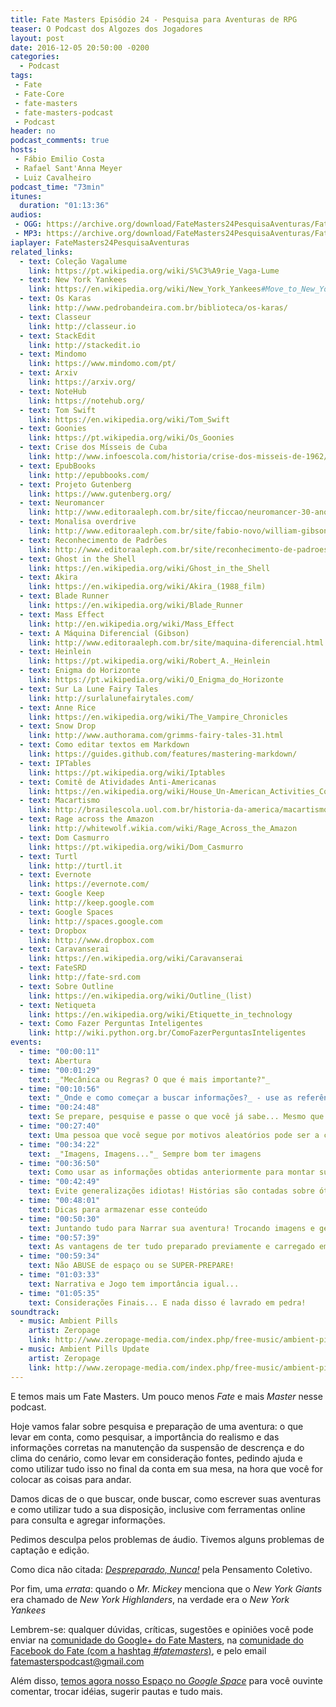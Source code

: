 ```yaml
---
title: Fate Masters Episódio 24 - Pesquisa para Aventuras de RPG
teaser: O Podcast dos Algozes dos Jogadores
layout: post
date: 2016-12-05 20:50:00 -0200
categories:
  - Podcast
tags:
 - Fate
 - Fate-Core
 - fate-masters
 - fate-masters-podcast
 - Podcast
header: no
podcast_comments: true 
hosts:
 - Fábio Emilio Costa
 - Rafael Sant'Anna Meyer
 - Luiz Cavalheiro
podcast_time: "73min"
itunes:
  duration: "01:13:36"
audios:
 - OGG: https://archive.org/download/FateMasters24PesquisaAventuras/FateMasters24-PesquisaAventuras.ogg 
 - MP3: https://archive.org/download/FateMasters24PesquisaAventuras/FateMasters24-PesquisaAventuras.mp3
iaplayer: FateMasters24PesquisaAventuras
related_links:
  - text: Coleção Vagalume
    link: https://pt.wikipedia.org/wiki/S%C3%A9rie_Vaga-Lume
  - text: New York Yankees
    link: https://en.wikipedia.org/wiki/New_York_Yankees#Move_to_New_York:_the_Highlanders_years_.281903.E2.80.931912.29
  - text: Os Karas
    link: http://www.pedrobandeira.com.br/biblioteca/os-karas/
  - text: Classeur
    link: http://classeur.io
  - text: StackEdit
    link: http://stackedit.io
  - text: Mindomo
    link: https://www.mindomo.com/pt/
  - text: Arxiv
    link: https://arxiv.org/
  - text: NoteHub
    link: https://notehub.org/
  - text: Tom Swift
    link: https://en.wikipedia.org/wiki/Tom_Swift
  - text: Goonies
    link: https://pt.wikipedia.org/wiki/Os_Goonies
  - text: Crise dos Mísseis de Cuba
    link: http://www.infoescola.com/historia/crise-dos-misseis-de-1962/
  - text: EpubBooks
    link: http://epubbooks.com/
  - text: Projeto Gutenberg
    link: https://www.gutenberg.org/
  - text: Neuromancer
    link: http://www.editoraaleph.com.br/site/ficcao/neuromancer-30-anos.html
  - text: Monalisa overdrive
    link: http://www.editoraaleph.com.br/site/fabio-novo/william-gibson/mona-lisa-overdrive.html
  - text: Reconhecimento de Padrões
    link: http://www.editoraaleph.com.br/site/reconhecimento-de-padroes.html
  - text: Ghost in the Shell
    link: https://en.wikipedia.org/wiki/Ghost_in_the_Shell
  - text: Akira
    link: https://en.wikipedia.org/wiki/Akira_(1988_film)
  - text: Blade Runner
    link: https://en.wikipedia.org/wiki/Blade_Runner
  - text: Mass Effect
    link: http://en.wikipedia.org/wiki/Mass_Effect
  - text: A Máquina Diferencial (Gibson)
    link: http://www.editoraaleph.com.br/site/maquina-diferencial.html
  - text: Heinlein
    link: https://pt.wikipedia.org/wiki/Robert_A._Heinlein
  - text: Enigma do Horizonte
    link: https://pt.wikipedia.org/wiki/O_Enigma_do_Horizonte
  - text: Sur La Lune Fairy Tales
    link: http://surlalunefairytales.com/
  - text: Anne Rice
    link: https://en.wikipedia.org/wiki/The_Vampire_Chronicles
  - text: Snow Drop 
    link: http://www.authorama.com/grimms-fairy-tales-31.html
  - text: Como editar textos em Markdown 
    link: https://guides.github.com/features/mastering-markdown/
  - text: IPTables
    link: https://pt.wikipedia.org/wiki/Iptables
  - text: Comitê de Atividades Anti-Americanas
    link: https://en.wikipedia.org/wiki/House_Un-American_Activities_Committee
  - text: Macartismo
    link: http://brasilescola.uol.com.br/historia-da-america/macartismo.htm
  - text: Rage across the Amazon
    link: http://whitewolf.wikia.com/wiki/Rage_Across_the_Amazon
  - text: Dom Casmurro
    link: https://pt.wikipedia.org/wiki/Dom_Casmurro
  - text: Turtl
    link: http://turtl.it
  - text: Evernote
    link: https://evernote.com/
  - text: Google Keep
    link: http://keep.google.com
  - text: Google Spaces
    link: http://spaces.google.com
  - text: Dropbox
    link: http://www.dropbox.com
  - text: Caravanserai
    link: https://en.wikipedia.org/wiki/Caravanserai
  - text: FateSRD
    link: http://fate-srd.com
  - text: Sobre Outline
    link: https://en.wikipedia.org/wiki/Outline_(list) 
  - text: Netiqueta
    link: https://en.wikipedia.org/wiki/Etiquette_in_technology
  - text: Como Fazer Perguntas Inteligentes
    link: http://wiki.python.org.br/ComoFazerPerguntasInteligentes
events:
  - time: "00:00:11"
    text: Abertura
  - time: "00:01:29"
    text: _"Mecânica ou Regras? O que é mais importante?"_
  - time: "00:10:56"
    text: "_Onde e como começar a buscar informações?_ - use as referências indicadas no seu cenário e procure fóruns adequados (com a etiqueta adequada)" 
  - time: "00:24:48"
    text: Se prepare, pesquise e passe o que você já sabe... Mesmo que seja apenas o que você obteve no Google
  - time: "00:27:40"
    text: Uma pessoa que você segue por motivos aleatórios pode ser a chave para obter informações!
  - time: "00:34:22"
    text: _"Imagens, Imagens..."_ Sempre bom ter imagens
  - time: "00:36:50"
    text: Como usar as informações obtidas anteriormente para montar suas aventuras
  - time: "00:42:49"
    text: Evite generalizações idiotas! Histórias são contadas sobre ótica e possuem viés!
  - time: "00:48:01"
    text: Dicas para armazenar esse conteúdo
  - time: "00:50:30"
    text: Juntando tudo para Narrar sua aventura! Trocando imagens e gerenciando informações de maneira tecnológica... E como isso não funciona em Horror.
  - time: "00:57:39"
    text: As vantagens de ter tudo preparado previamente e carregado em seu celular (ou pasta)
  - time: "00:59:34"
    text: Não ABUSE de espaço ou se SUPER-PREPARE!
  - time: "01:03:33"
    text: Narrativa e Jogo tem importância igual... 
  - time: "01:05:35"
    text: Considerações Finais... E nada disso é lavrado em pedra!
soundtrack:
  - music: Ambient Pills
    artist: Zeropage
    link: http://www.zeropage-media.com/index.php/free-music/ambient-pills
  - music: Ambient Pills Update
    artist: Zeropage
    link: http://www.zeropage-media.com/index.php/free-music/ambient-pills-update
---
```


E temos mais um Fate Masters. Um pouco menos _Fate_ e mais _Master_ nesse podcast.

Hoje vamos falar sobre pesquisa e preparação de uma aventura: o que levar em conta, como pesquisar, a importância do realismo e das informações corretas na manutenção da suspensão de descrença e do clima do cenário, como levar em consideração fontes, pedindo ajuda e como utilizar tudo isso no final da conta em sua mesa, na hora que você for colocar as coisas para andar. 

Damos dicas de o que buscar, onde buscar, como escrever suas aventuras e como utilizar tudo a sua disposição, inclusive com ferramentas online para consulta e agregar informações.

Pedimos desculpa pelos problemas de áudio. Tivemos alguns problemas de captação e edição.

Como dica não citada: [_Despreparado, Nunca!_](http://www.pensamentocoletivo.com.br/loja/r-p-g/despreparado-nunca/) pela Pensamento Coletivo.

Por fim, uma _errata_: quando o _Mr. Mickey_ menciona que o _New York Giants_ era chamado de _New York Highlanders_, na verdade era o _New York Yankees_

Lembrem-se: qualquer  dúvidas, críticas, sugestões  e opiniões você pode enviar na [comunidade do Google+ do Fate Masters][gplus], na [comunidade do Facebook do Fate (com a hashtag _#fatemasters_)][fb], e pelo email <fatemasterspodcast@gmail.com>

Além disso, [temos agora nosso Espaço no _Google Space_][spaces] para você ouvinte comentar, trocar idéias, sugerir pautas e tudo mais.

[gplus]: https://plus.google.com/communities/100913016060492249875
[fb]: https://www.facebook.com/groups/faterpgbrasil/
[spaces]: https://goo.gl/spaces/gFqsaUsaSJN1boHH9
